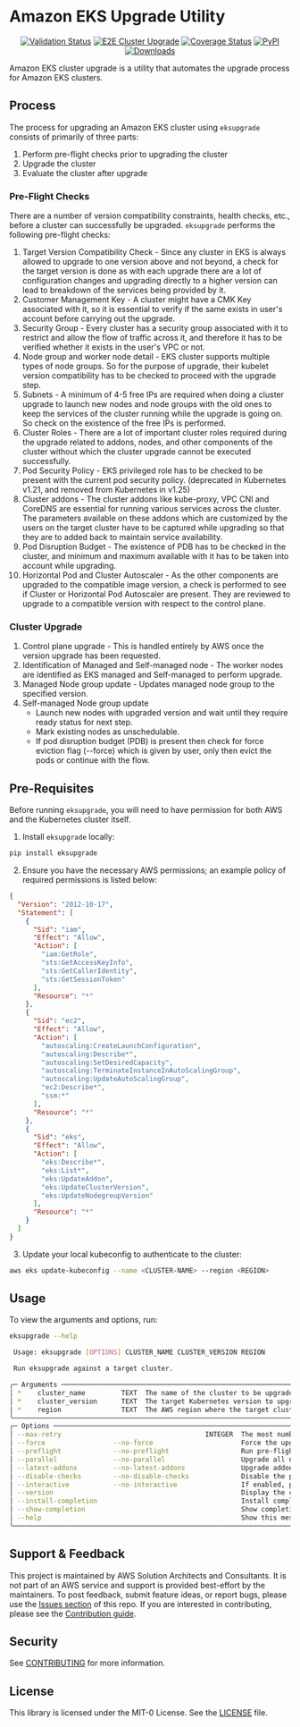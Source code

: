 # Amazon EKS Upgrade Utility

<p align="center">
<a href="https://github.com/aws-samples/eks-cluster-upgrade/actions/workflows/validate.yaml"><img alt="Validation Status" src="https://github.com/aws-samples/eks-cluster-upgrade/actions/workflows/validate.yaml/badge.svg?branch=main&event=push"></a>
<a href="https://github.com/aws-samples/eks-cluster-upgrade/actions/workflows/e2e-test.yaml"><img alt="E2E Cluster Upgrade" src="https://github.com/aws-samples/eks-cluster-upgrade/actions/workflows/e2e-test.yaml/badge.svg?branch=main"></a>
<a href="https://codecov.io/github/aws-samples/eks-cluster-upgrade?branch=main"><img alt="Coverage Status" src="https://codecov.io/github/aws-samples/eks-cluster-upgrade/coverage.svg?branch=main"></a>
<a href="https://pypi.org/project/eksupgrade/"><img alt="PyPI" src="https://img.shields.io/pypi/v/eksupgrade"></a>
<a href="https://pepy.tech/project/eksupgrade"><img alt="Downloads" src="https://pepy.tech/badge/eksupgrade"></a>
</p>

Amazon EKS cluster upgrade is a utility that automates the upgrade process for Amazon EKS clusters.

## Process

The process for upgrading an Amazon EKS cluster using `eksupgrade` consists of primarily of three parts:

1. Perform pre-flight checks prior to upgrading the cluster
2. Upgrade the cluster
3. Evaluate the cluster after upgrade

### Pre-Flight Checks

There are a number of version compatibility constraints, health checks, etc., before a cluster can successfully be upgraded. `eksupgrade` performs the following pre-flight checks:

1. Target Version Compatibility Check - Since any cluster in EKS is always allowed to upgrade to one version above and not beyond, a check for the target version is done as with each upgrade there are a lot of configuration changes and upgrading directly to a higher version can lead to breakdown of the services being provided by it.
2. Customer Management Key - A cluster might have a CMK Key associated with it, so it is essential to verify if the same exists in user's account before carrying out the upgrade.
3. Security Group - Every cluster has a security group associated with it to restrict and allow the flow of traffic across it, and therefore it has to be verified whether it exists in the user's VPC or not.
4. Node group and worker node detail - EKS cluster supports multiple types of node groups. So for the purpose of upgrade, their kubelet version compatibility has to be checked to proceed with the upgrade step.
5. Subnets - A minimum of 4-5 free IPs are required when doing a cluster upgrade to launch new nodes and node groups with the old ones to keep the services of the cluster running while the upgrade is going on. So check on the existence of the free IPs is performed.
6. Cluster Roles - There are a lot of important cluster roles required during the upgrade related to addons, nodes, and other components of the cluster without which the cluster upgrade cannot be executed successfully.
7. Pod Security Policy - EKS privileged role has to be checked to be present with the current pod security policy. (deprecated in Kubernetes v1.21, and removed from Kubernetes in v1.25)
8. Cluster addons - The cluster addons like kube-proxy, VPC CNI and CoreDNS are essential for running various services across the cluster. The parameters available on these addons which are customized by the users on the target cluster have to be captured while upgrading so that they are to added back to maintain service availability.
9. Pod Disruption Budget - The existence of PDB has to be checked in the cluster, and minimum and maximum available with it has to be taken into account while upgrading.
10. Horizontal Pod and Cluster Autoscaler - As the other components are upgraded to the compatible image version, a check is performed to see if Cluster or Horizontal Pod Autoscaler are present. They are reviewed to upgrade to a compatible version with respect to the control plane.

### Cluster Upgrade

1. Control plane upgrade - This is handled entirely by AWS once the version upgrade has been requested.
2. Identification of Managed and Self-managed node - The worker nodes are identified as EKS managed and Self-managed to perform upgrade.
3. Managed Node group update - Updates managed node group to the specified version.
4. Self-managed Node group update
   - Launch new nodes with upgraded version and wait until they require ready status for next step.
   - Mark existing nodes as unschedulable.
   - If pod disruption budget (PDB) is present then check for force eviction flag (--force) which is given by user, only then evict the pods or continue with the flow.

## Pre-Requisites

Before running `eksupgrade`, you will need to have permission for both AWS and the Kubernetes cluster itself.

1. Install `eksupgrade` locally:

```sh
pip install eksupgrade
```

2. Ensure you have the necessary AWS permissions; an example policy of required permissions is listed below:

```json
{
  "Version": "2012-10-17",
  "Statement": [
    {
      "Sid": "iam",
      "Effect": "Allow",
      "Action": [
        "iam:GetRole",
        "sts:GetAccessKeyInfo",
        "sts:GetCallerIdentity",
        "sts:GetSessionToken"
      ],
      "Resource": "*"
    },
    {
      "Sid": "ec2",
      "Effect": "Allow",
      "Action": [
        "autoscaling:CreateLaunchConfiguration",
        "autoscaling:Describe*",
        "autoscaling:SetDesiredCapacity",
        "autoscaling:TerminateInstanceInAutoScalingGroup",
        "autoscaling:UpdateAutoScalingGroup",
        "ec2:Describe*",
        "ssm:*"
      ],
      "Resource": "*"
    },
    {
      "Sid": "eks",
      "Effect": "Allow",
      "Action": [
        "eks:Describe*",
        "eks:List*",
        "eks:UpdateAddon",
        "eks:UpdateClusterVersion",
        "eks:UpdateNodegroupVersion"
      ],
      "Resource": "*"
    }
  ]
}
```

3. Update your local kubeconfig to authenticate to the cluster:

```sh
aws eks update-kubeconfig --name <CLUSTER-NAME> --region <REGION>
```

## Usage

To view the arguments and options, run:

```sh
eksupgrade --help
```

```sh
 Usage: eksupgrade [OPTIONS] CLUSTER_NAME CLUSTER_VERSION REGION

 Run eksupgrade against a target cluster.

╭─ Arguments ─────────────────────────────────────────────────────────────────────────────────────────────────────────────────────────────────────────────────────────────────────────────────────────────────────────╮
│ *    cluster_name         TEXT  The name of the cluster to be upgraded [default: None] [required]                                                                                                                   │
│ *    cluster_version      TEXT  The target Kubernetes version to upgrade the cluster to [default: None] [required]                                                                                                  │
│ *    region               TEXT  The AWS region where the target cluster resides [default: None] [required]                                                                                                          │
╰─────────────────────────────────────────────────────────────────────────────────────────────────────────────────────────────────────────────────────────────────────────────────────────────────────────────────────╯
╭─ Options ───────────────────────────────────────────────────────────────────────────────────────────────────────────────────────────────────────────────────────────────────────────────────────────────────────────╮
│ --max-retry                                    INTEGER  The most number of times to retry an upgrade [default: 2]                                                                                                   │
│ --force                 --no-force                      Force the upgrade (e.g. pod eviction with PDB) [default: no-force]                                                                                          │
│ --preflight             --no-preflight                  Run pre-flight check without upgrade [default: no-preflight]                                                                                                │
│ --parallel              --no-parallel                   Upgrade all nodegroups in parallel [default: no-parallel]                                                                                                   │
│ --latest-addons         --no-latest-addons              Upgrade addons to the latest eligible version instead of default [default: no-latest-addons]                                                                │
│ --disable-checks        --no-disable-checks             Disable the pre-flight and post-flight checks during upgrade scenarios [default: no-disable-checks]                                                         │
│ --interactive           --no-interactive                If enabled, prompt the user for confirmations [default: interactive]                                                                                        │
│ --version                                               Display the current eksupgrade version                                                                                                                      │
│ --install-completion                                    Install completion for the current shell.                                                                                                                   │
│ --show-completion                                       Show completion for the current shell, to copy it or customize the installation.                                                                            │
│ --help                                                  Show this message and exit.                                                                                                                                 │
╰─────────────────────────────────────────────────────────────────────────────────────────────────────────────────────────────────────────────────────────────────────────────────────────────────────────────────────╯
```
## Support & Feedback

This project is maintained by AWS Solution Architects and Consultants. It is not part of an AWS service and support is provided best-effort by the maintainers. To post feedback, submit feature ideas, or report bugs, please use the [Issues section](https://github.com/aws-samples/eks-cluster-upgrade/issues) of this repo. If you are interested in contributing, please see the [Contribution guide](https://github.com/aws-samples/eks-cluster-upgrade/blob/main/CONTRIBUTING.md).

## Security

See [CONTRIBUTING](CONTRIBUTING.md#security-issue-notifications) for more information.

## License

This library is licensed under the MIT-0 License. See the [LICENSE](LICENSE) file.
